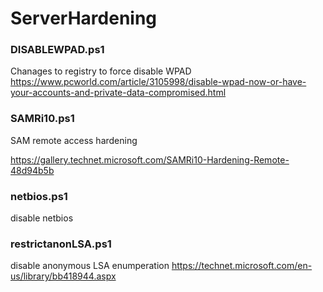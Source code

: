 # ServerHardening

### DISABLEWPAD.ps1 
  Chanages to registry to force disable WPAD
   https://www.pcworld.com/article/3105998/disable-wpad-now-or-have-your-accounts-and-private-data-compromised.html

### SAMRi10.ps1
  SAM remote access hardening
  
  https://gallery.technet.microsoft.com/SAMRi10-Hardening-Remote-48d94b5b

### netbios.ps1
  disable netbios

### restrictanonLSA.ps1
  disable anonymous LSA enumperation
  https://technet.microsoft.com/en-us/library/bb418944.aspx

